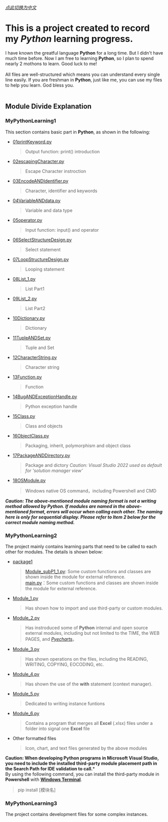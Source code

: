 [*点此切换为中文* ](https://github.com/MongooseOrion/MyPythonLearning/blob/master/README.md)
# This is a project created to record my *Python* learning progress.
I have known the greatful language **Python** for a long time. But I didn't have much time before. Now I am free to learning **Python**, so I plan to spend nearly 2 mothons to learn. Good luck to me!<br><br>
All files are well-structured which means you can understand every single line easily. If you are freshman in **Python**, just like me, you can use my files to help you learn. God bless you.<br><br>
## Module Divide Explanation
### MyPythonLearning1
This section contains basic part in **Python**, as shown in the following: 
* [01printKeyword.py](https://github.com/MongooseOrion/MyPythonLearning/blob/master/01printKeyword.py)
  > Output function: print() introduction
* [02escapingCharacter.py](https://github.com/MongooseOrion/MyPythonLearning/blob/master/02escapingCharacter.py)
  > Escape Character instroction
* [03EncodeANDIdentifier.py](https://github.com/MongooseOrion/MyPythonLearning/blob/master/03EncodeANDIdentifier.py)
  > Character, identifier and keywords
* [04VariableANDdata.py](https://github.com/MongooseOrion/MyPythonLearning/blob/master/04VariableANDdata.py)
  > Variable and data type
* [05operator.py](https://github.com/MongooseOrion/MyPythonLearning/blob/master/05operator.py)
  > Input function: input() and operator
* [06SelectStructureDesign.py](https://github.com/MongooseOrion/MyPythonLearning/blob/master/06SelectStructureDesign.py)
  > Select statement
* [07LoopStructureDesign.py](https://github.com/MongooseOrion/MyPythonLearning/blob/master/07LoopStructureDesign.py)
  > Looping statement
* [08List_1.py](https://github.com/MongooseOrion/MyPythonLearning/blob/master/08List_1.py)
  > List Part1
* [09List_2.py](https://github.com/MongooseOrion/MyPythonLearning/blob/master/09List_2.py)
  > List Part2
* [10Dictionary.py](https://github.com/MongooseOrion/MyPythonLearning/blob/master/10Dictionary.py)
  > Dictionary
* [11TupleANDSet.py](https://github.com/MongooseOrion/MyPythonLearning/blob/master/11TupleANDSet.py)
  > Tuple and Set
* [12CharacterString.py](https://github.com/MongooseOrion/MyPythonLearning/blob/master/12CharacterString.py)
  > Character string
* [13Function.py](https://github.com/MongooseOrion/MyPythonLearning/blob/master/13Function.py)
  > Function
* [14BugANDExceptionHandle.py](https://github.com/MongooseOrion/MyPythonLearning/blob/master/14BugANDExceptionHandle.py)
  > Python exception handle
* [15Class.py](https://github.com/MongooseOrion/MyPythonLearning/blob/master/15Class.py)
  > Class and objects
* [16ObjectClass.py](https://github.com/MongooseOrion/MyPythonLearning/blob/master/MyPythonLearning1/16ObjectClass.py)
  > Packaging, inherit, polymorphism and object class
* [17PackageANDDirectory.py](https://github.com/MongooseOrion/MyPythonLearning/blob/master/MyPythonLearning1/17PackageANDDirectory.py)
  > Package and dictory *Caution: Visual Studio 2022 used as default for 'solution manager view'*
* [18OSModule.py](https://github.com/MongooseOrion/MyPythonLearning/blob/master/MyPythonLearning1/18OSModule.py)
  > Windows native OS command，including Powershell and CMD
  >
***Caution: The above-mentioned module naming format is not a writing method allowed by Python. If modules are named in the above-mentioned format, errors will occur when calling each other. The naming here is only for sequential display. Please refer to Item 2 below for the correct module naming method.***
### MyPythonLearning2
The project mainly contains learning parts that need to be called to each other for modules. The details is shown below: <br>
* [package1](https://github.com/MongooseOrion/MyPythonLearning/tree/master/MyPythonLearning2/package1)
  > [Module_subP1_1.py](https://github.com/MongooseOrion/MyPythonLearning/blob/master/MyPythonLearning2/package1/Module_subP1_1.py): Some custom functions and classes are shown inside the module for external reference. <br>
  > [main.py](https://github.com/MongooseOrion/MyPythonLearning/blob/master/MyPythonLearning2/package1/main.py)：Some custom functions and classes are shown inside the module for external reference.
* [Module_1.py](https://github.com/MongooseOrion/MyPythonLearning/blob/master/MyPythonLearning2/Module_1.py)
  > Has shown how to import and use third-party or custom modules.
* [Module_2.py](https://github.com/MongooseOrion/MyPythonLearning/blob/master/MyPythonLearning2/Module_2.py)
  > Has instroduced some of **Python** internal and open source external modules, including but not limited to the TIME, the WEB PAGES, and [*Pyecharts*](https://pyecharts.org/#/zh-cn/intro)。
* [Module_3.py](https://github.com/MongooseOrion/MyPythonLearning/blob/master/MyPythonLearning2/Module_3.py)
  > Has shown operations on the files, including the READING, WRITING, COPYING, EOCODING, etc.
* [Module_4.py](https://github.com/MongooseOrion/MyPythonLearning/blob/master/MyPythonLearning2/Module_4.py)
  > Has shown the use of the **with** statement (context manager).
* [Module_5.py](https://github.com/MongooseOrion/MyPythonLearning/blob/master/MyPythonLearning2/Module_5.py)
  > Dedicated to writing instance funtions
* [Module_6.py](https://github.com/MongooseOrion/MyPythonLearning/blob/master/MyPythonLearning2/Module_6.py)
  > Contains a program that merges all **Excel** (.xlsx) files under a folder into signal one **Excel** file
* Other formatted files
  > Icon, chart, and text files generated by the above modules

**Caution: When developing Python programs in Microsoft Visual Studio, you need to include the installed third-party module placement path in the Search Path for IDE validation to call.*** <br>
By using the following command, you can install the third-party module in **Powershell** with [**Windows Terminal**](https://apps.microsoft.com/store/detail/windows-terminal/9N0DX20HK701?hl=zh-cn&gl=cn).
  > pip install [模块名]

### MyPythonLearning3
The project contains development files for some complex instances.

